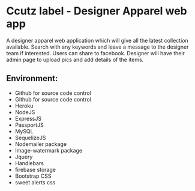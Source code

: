 # Ccutz label - Designer Apparel web app

A designer apparel web application which will give all the latest collection available. Search with any keywords and leave a message to the designer team if interested.
Users can share to facebook. Designer will have their admin page to upload pics and add details of the items. 

## Environment: 

* Github for source code control
* Github for source code control
* Heroku
* NodeJS
* ExpressJS
* PassportJS
* MySQL
* SequelizeJS
* Nodemailer package
* Image-watermark package
* Jquery
* Handlebars
* firebase storage
* Bootstrap CSS
* sweet alerts css
